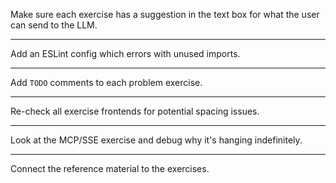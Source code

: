 Make sure each exercise has a suggestion in the text box for what the user can send to the LLM.

---

Add an ESLint config which errors with unused imports.

---

Add `TODO` comments to each problem exercise.

---

Re-check all exercise frontends for potential spacing issues.

---

Look at the MCP/SSE exercise and debug why it's hanging indefinitely.

---

Connect the reference material to the exercises.
